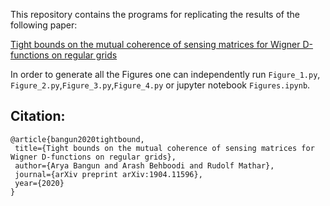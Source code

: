 This repository contains the programs for replicating the results of the following paper:

[Tight bounds on the mutual coherence of sensing matrices for Wigner D-functions on regular grids](http://arxiv.org/abs/2010.02344)

In order to generate all the Figures one can independently run `Figure_1.py`, `Figure_2.py`,`Figure_3.py`,`Figure_4.py` or jupyter notebook `Figures.ipynb`.


## Citation:
 ```
 @article{bangun2020tightbound,
  title={Tight bounds on the mutual coherence of sensing matrices for Wigner D-functions on regular grids},
  author={Arya Bangun and Arash Behboodi and Rudolf Mathar},
  journal={arXiv preprint arXiv:1904.11596},
  year={2020}
}
 
